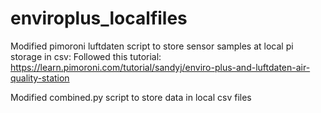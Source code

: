# enviroplus_localfiles
Modified pimoroni luftdaten script to store sensor samples at local pi storage in csv:
Followed this tutorial:
  https://learn.pimoroni.com/tutorial/sandyj/enviro-plus-and-luftdaten-air-quality-station

Modified combined.py script to store data in local csv files
